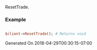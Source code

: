 ResetTrade.
### Example

```perl

$client->ResetTrade(); # Returns void
```


Generated On 2018-04-29T00:30:15-07:00